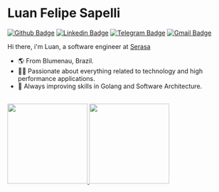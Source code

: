 # Luan Felipe Sapelli

[![Github Badge](https://img.shields.io/badge/-Github-000?style=for-the-badge&logo=Github&logoColor=white&link=https://github.com/luansapelli)](https://github.com/luansapelli)
[![Linkedin Badge](https://img.shields.io/badge/-LinkedIn-blue?style=for-the-badge&logo=Linkedin&logoColor=white&link=https://www.linkedin.com/in/luansapelli/)](https://www.linkedin.com/in/luansapelli/)
[![Telegram Badge](https://img.shields.io/badge/-Telegram-1ca0f1?style=for-the-badge&labelColor=1ca0f1&logo=telegram&logoColor=white&link=https://t.me/luansapelli)](https://t.me/luansapelli)
[![Gmail Badge](https://img.shields.io/badge/-Gmail-c14438?style=for-the-badge&logo=Gmail&logoColor=white&link=mailto:luansapelli@gmail.com)](mailto:luansapelli@gmail.com)

Hi there, i'm Luan, a software engineer at [Serasa](https://www.linkedin.com/company/serasa)

- 🌎 From Blumenau, Brazil.
- 🧙‍♂️ Passionate about everything related to technology and high performance applications.
- 🚀 Always improving skills in Golang and Software Architecture.

<br>

<div>
    <a href="https://github.com/luansapelli">
  <img height="180em" src="https://github-readme-stats.vercel.app/api?username=luansapelli&show_icons=true&theme=dracula&include_all_commits=true&count_private=true"/>
  <img height="180em" src="https://github-readme-stats.vercel.app/api/top-langs/?username=luansapelli&count_private=true&layout=compact&langs_count=7&theme=dracula"/>
</div>
